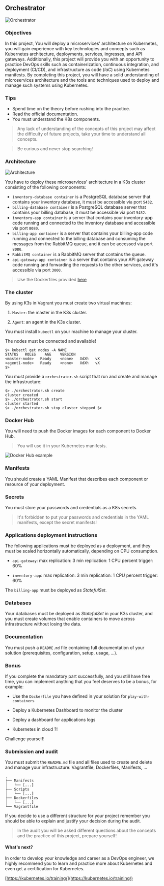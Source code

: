 ## Orchestrator

![Orchestrator](pictures/Orchestrator.jpg)

### Objectives

In this project, You will deploy a microservices' architecture on Kubernetes,
you will gain experience with key technologies and concepts such as Kubernetes
architecture, deployments, services, ingresses, and API gateways. Additionally,
this project will provide you with an opportunity to practice DevOps skills
such as containerization, continuous integration, and deployment (CI/CD), and
infrastructure as code (*IaC*) using Kubernetes manifests. By completing this
project, you will have a solid understanding of microservices architecture and
the tools and techniques used to deploy and manage such systems using
Kubernetes.

### Tips

- Spend time on the theory before rushing into the practice.
- Read the official documentation.
- You must understand the K8s components.

> Any lack of understanding of the concepts of this project may affect the
> difficulty of future projects, take your time to understand all concepts.

> Be curious and never stop searching!

### Architecture

![Architecture](pictures/Architecture.png)

You have to deploy these microservices' architecture in a K3s cluster
consisting of the following components:

- `inventory-database container` is a PostgreSQL database server that contains
  your inventory database, it must be accessible via port `5432`.
- `billing-database container` is a PostgreSQL database server that contains
  your billing database, it must be accessible via port `5432`.
- `inventory-app container` is a server that contains your
  inventory-app code running and connected to the inventory database and
  accessible via port `8080`.
- `billing-app container` is a server that contains your billing-app
  code running and connected to the billing database and consuming the messages
  from the RabbitMQ queue, and it can be accessed via port `8080`.
- `RabbitMQ container` is a RabbitMQ server that contains the queue.
- `api-gateway-app container` is a server that contains your
  API gateway code running and forwarding the requests to the other
  services, and it's accessible via port `3000`.

<!--TODO: add link to solution-->
> Use the Dockerfiles provided [here](...)

### The cluster

By using K3s in Vagrant you must create two virtual machines:

1. `Master`: the master in the K3s cluster.

2. `Agent`: an agent in the K3s cluster.

You must install `kubectl` on your machine to manage your cluster.

The nodes must be connected and available!

```console 
$> kubectl get nodes -A NAME
STATUS   ROLES    AGE    VERSION 
<master-node>   Ready    <none>   XdXh   vX
<agent1-node>   Ready    <none>   XdXh   vX 
$>
```

You must provide a `orchestrator.sh` script that run and create and manage the
infrastructure:

```console 
$> ./orchestrator.sh create 
cluster created
$> ./orchestrator.sh start
cluster started 
$> ./orchestrator.sh stop cluster stopped $> 
```

### Docker Hub

You will need to push the Docker images for each component to Docker Hub.

> You will use it in your Kubernetes manifests.

![Docker Hub example](pictures/dockerhub-example.jpg)

### Manifests

You should create a YAML Manifest that describes each component or resource of
your deployment.

### Secrets

You must store your passwords and credentials as a K8s secrets.

> It's forbidden to put your passwords and credentials in the YAML manifests,
> except the secret manifests!

### Applications deployment instructions

The following applications must be deployed as a deployment, and they
must be scaled horizontally automatically, depending on CPU consumption.

- `api-gateway`: max replication: 3 min replication: 1 CPU percent trigger: 60%

- `inventory-app`: max replication: 3 min replication: 1 CPU percent trigger:
  60%

The `billing-app` must be deployed as *StatefulSet*.

### Databases

Your databases must be deployed as *StatefulSet* in your K3s cluster, and you
must create volumes that enable containers to move across infrastructure
without losing the data.

### Documentation

You must push a `README.md` file containing full documentation of your solution
(prerequisites, configuration, setup, usage, ...).

### Bonus

If you complete the mandatory part successfully, and you still have free time,
you can implement anything that you feel deserves to be a bonus, for example:

- Use the `Dockerfile` you have defined in your solution for
  `play-with-containers`

- Deploy a Kubernetes Dashboard to monitor the cluster

- Deploy a dashboard for applications logs

- Kubernetes in cloud ?!

Challenge yourself!

### Submission and audit

You must submit the `README.md` file and all files used to create and delete
and manage your infrastructure: Vagrantfile, Dockerfiles, Manifests, ...

```console 
. 
├── Manifests 
│   └── [...] 
├── Scripts 
│   └── [...] 
├── Dockerfiles 
│   └── [...] 
└── Vagrantfile 
```

If you decide to use a different structure for your project remember you should
be able to explain and justify your decision during the audit.

> In the audit you will be asked different questions about the concepts and the
> practice of this project, prepare yourself!

#### What's next?

In order to develop your knowledge and career as a DevOps engineer, we highly
recommend you to learn and practice more about Kubernetes and even get a
certification for Kubernetes.

[https://kubernetes.io/training/](https://kubernetes.io/training/)
